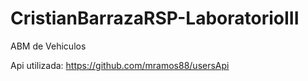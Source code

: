 # CristianBarrazaRSP-LaboratorioIII

ABM de Vehiculos

Api utilizada: https://github.com/mramos88/usersApi
